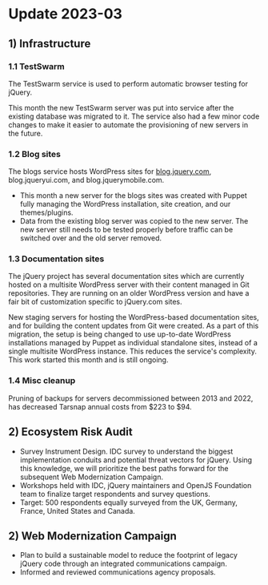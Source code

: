 # Update 2023-03

## 1) Infrastructure

### 1.1 TestSwarm

The TestSwarm service is used to perform automatic browser testing for jQuery.

This month the new TestSwarm server was put into service after the existing database was migrated to it. The service also had a few minor code changes to make it easier to automate the provisioning of new servers in the future.

### 1.2 Blog sites

The blogs service hosts WordPress sites for [blog.jquery.com](https://blog.jquery.com), blog.jqueryui.com, and blog.jquerymobile.com.

* This month a new server for the blogs sites was created with Puppet fully managing the WordPress installation, site creation, and our themes/plugins.
* Data from the existing blog server was copied to the new server. The new server still needs to be tested properly before traffic can be switched over and the old server removed.

### 1.3 Documentation sites

The jQuery project has several documentation sites which are currently hosted on a multisite WordPress server with their content managed in Git repositories.  They are running on an older WordPress version and have a fair bit of customization specific to jQuery.com sites.

New staging servers for hosting the WordPress-based documentation sites, and for building the content updates from Git were created. As a part of this migration, the setup is being changed to use up-to-date WordPress installations managed by Puppet as individual standalone sites, instead of a single multisite WordPress instance. This reduces the service's complexity. This work started this month and is still ongoing.

### 1.4 Misc cleanup

Pruning of backups for servers decommissioned between 2013 and 2022, has decreased Tarsnap annual costs from $223 to $94.

## 2) Ecosystem Risk Audit

* Survey Instrument Design. IDC survey to understand the biggest implementation conduits and potential threat vectors for jQuery. Using this knowledge, we will prioritize the best paths forward for the subsequent Web Modernization Campaign.
* Workshops held with IDC, jQuery maintainers and OpenJS Foundation team to finalize target respondents and survey questions.
* Target: 500 respondents equally surveyed from the UK, Germany, France, United States and Canada.

## 2) Web Modernization Campaign

* Plan to build a sustainable model to reduce the footprint of legacy jQuery code through an integrated communications campaign.
* Informed and reviewed communications agency proposals.
